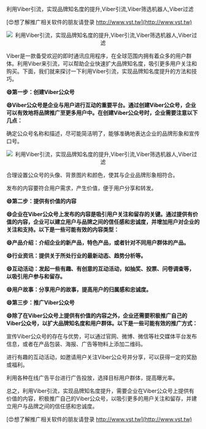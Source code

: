 利用Viber引流，实现品牌知名度的提升,Viber引流,Viber筛选机器人,Viber过滤

[😍想了解推广相关软件的朋友请登录 http://www.vst.tw](http://www.vst.tw)

 <center><img src="https://vst.tw/MP4/tuiguang/png/8.png" alt="利用Viber引流，实现品牌知名度的提升,Viber引流,Viber筛选机器人,Viber过滤"></center>

Viber是一款备受欢迎的即时通讯应用程序，在全球范围内拥有着众多的用户群体。利用Viber来引流，可以帮助企业快速扩大品牌知名度，吸引更多用户关注和购买。下面，我们就来探讨一下利用Viber引流，实现品牌知名度提升的方法和技巧。

**😄第一步：创建Viber公众号**

**😄Viber公众号是企业与用户进行互动的重要平台。通过创建Viber公众号，企业可以有效地将品牌推广至更多用户中。在创建Viber公众号时，企业需要注意以下几点：**

确定公众号名称和描述，尽可能简洁明了，能够准确地表达企业的品牌形象和宣传口号。

 <center><img src="https://vst.tw/MP4/tuiguang/png/3.png" alt="利用Viber引流，实现品牌知名度的提升,Viber引流,Viber筛选机器人,Viber过滤"></center>

合理设置公众号的头像、背景图片和颜色，使其与企业品牌形象相符合。

发布的内容要符合用户需求，产生价值，便于用户分享和转发。

**😄第二步：提供有价值的内容**

**😄企业在Viber公众号上发布的内容是吸引用户关注和留存的关键。通过提供有价值的内容，企业可以建立用户与品牌之间的信任感和忠诚度，并增加用户对企业的关注和支持。以下是一些可能有效的内容类型：**

**😄产品介绍：介绍企业的新产品，特色产品，或者针对不同用户群体的产品。**

**😄行业资讯：提供关于所处行业的最新动态、趋势分析等。**

**😄互动活动：发起一些有趣、有创意的互动活动，如抽奖、投票、问卷调查等，以吸引用户参与和留存。**

**😄用户故事：分享用户的故事，提高用户的归属感和忠诚度。**

**😄第三步：推广Viber公众号**

**😄除了在Viber公众号上提供有价值的内容之外，企业还需要积极推广自己的Viber公众号，以扩大品牌知名度和用户群体。以下是一些可能有效的推广方式：**

宣传Viber公众号的存在与优势，可以通过官网、微博、微信等社交媒体平台发布信息，或者在产品包装、海报、广告等物料上添加二维码。

进行有趣的互动活动，如邀请用户关注Viber公众号并分享，可以获得一定的奖励或福利。

利用各种在线广告平台进行广告投放，选择目标用户群体，提高曝光率。

总之，利用Viber引流，实现品牌知名度提升，需要企业在Viber公众号上提供有价值的内容，积极推广自己的Viber公众号，以吸引更多的用户关注和留存，并建立用户与品牌之间的信任感和忠诚度。

[😍想了解推广相关软件的朋友请登录 http://www.vst.tw](http://www.vst.tw)



